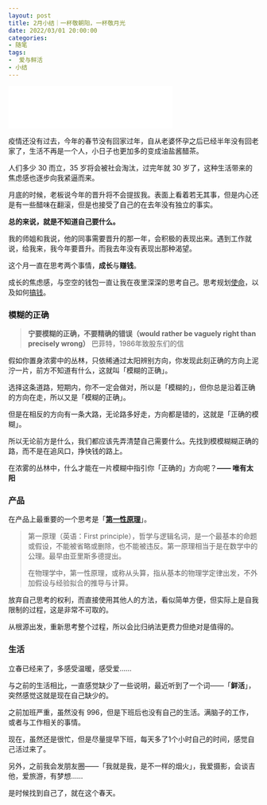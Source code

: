 ```yaml
---
layout: post
title: 2月小结｜一杯敬朝阳，一杯敬月光
date: 2022/03/01 20:00:00
categories:
- 随笔
tags:
-  爱与鲜活
- 小结
---
```


<iframe frameborder="no" border="0" marginwidth="0" marginheight="0" width=330 height=86 src="//music.163.com/outchain/player?type=2&id=569200213&auto=1&height=66"></iframe>

疫情还没有过去，今年的春节没有回家过年，自从老婆怀孕之后已经半年没有回老家了，生活不再是一个人，小日子也更加多的变成油盐酱醋茶。

人们多少 30 而立，35 岁将会被社会淘汰，过完年就 30 岁了，这种生活带来的焦虑感也逐步向我紧逼而来。

月底的时候，老板说今年的晋升将不会提拔我。表面上看着若无其事，但是内心还是有一些醋味在翻滚，但是也接受了自己的在去年没有独立的事实。

**总的来说，就是不知道自己要什么。**

我的师姐和我说，他的同事需要晋升的那一年，会积极的表现出来。遇到工作就说，给我来，我今年要晋升。而我去年没有表现出那种渴望。



这个月一直在思考两个事情，**成长**与**赚钱**。

成长的焦虑感，与空空的钱包一直让我在夜里深深的思考自己。思考规划[使命](/2022/02/mission/)，以及如何[搞钱](/2022/02/make-money/)。



### 模糊的正确

> **宁要模糊的正确，不要精确的错误（would rather be vaguely right than precisely wrong）**
> 巴菲特，1986年致股东们的信

假如你置身浓雾中的丛林，只依稀通过太阳辨别方向，你发现此刻正确的方向上泥泞一片，前方不知道有什么，这就叫「模糊的正确」。

选择这条道路，短期内，你不一定会做对，所以是「模糊的」，但你总是沿着正确的方向在走，所以又是「模糊的正确」。

但是在相反的方向有一条大路，无论路多好走，方向都是错的，这就是「正确的模糊」。

所以无论前方是什么，我们都应该先弄清楚自己需要什么。先找到模模糊糊正确的路，而不是在追风口，挣快钱的路上。



在浓雾的丛林中，什么才能在一片模糊中指引你「正确的」方向呢？**—— 唯有太阳**



### 产品

在产品上最重要的一个思考是「[**第一性原理**](https://wiki.mbalib.com/wiki/%E7%AC%AC%E4%B8%80%E6%80%A7%E5%8E%9F%E7%90%86)」。

>第一原理（英语：First principle），哲学与逻辑名词，是一个最基本的命题或假设，不能被省略或删除，也不能被违反。第一原理相当于是在数学中的公理。最早由亚里斯多德提出。
>
>在物理学中，第一性原理，或称从头算，指从基本的物理学定律出发，不外加假设与经验拟合的推导与计算。



放弃自己思考的权利，而直接使用其他人的方法，看似简单方便，但实际上是自我限制的过程，这是非常不可取的。

从根源出发，重新思考整个过程，所以会比归纳法更费力但绝对是值得的。



### 生活

立春已经来了，多感受温暖，感受爱……

与之前的生活相比，一直感觉缺少了一些说明，最近听到了一个词——「**鲜活**」，突然感觉这就是现在自己缺少的。

之前加班严重，虽然没有 996，但是下班后也没有自己的生活。满脑子的工作，或者与工作相关的事情。

现在，虽然还是很忙，但是尽量提早下班，每天多了1个小时自己的时间，感觉自己活过来了。



另外，之前我会发朋友圈——「我就是我，是不一样的烟火」，我爱摄影，会谈吉他，爱旅游，有梦想……

是时候找到自己了，就在这个春天。

